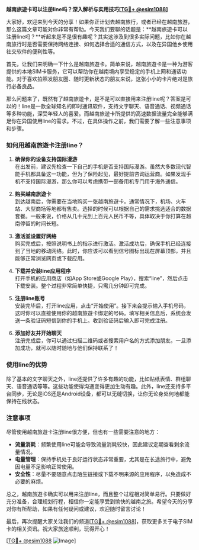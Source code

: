 **越南旅遊卡可以注册line吗？深入解析与实用技巧[[TG💪+ @esim1088](https://t.me/s/esim1088)]**

大家好，欢迎来到今天的分享！如果你正计划去越南旅行，或者已经在越南旅游，那么这篇文章可能对你非常有帮助。今天我们要聊的话题是：**越南旅遊卡可以注册line吗？**听起来是不是很有趣呢？其实这涉及到很多实际问题，比如你在越南旅行时是否需要保持网络连接、如何选择合适的通信方式，以及在异国他乡使用社交软件的便利性等。

首先，让我们来明确一下什么是越南旅遊卡。简单来说，越南旅遊卡是一种为游客提供的本地SIM卡服务，它可以帮助你在越南境内享受稳定的手机上网和通话功能。对于喜欢拍照发朋友圈、随时更新状态的朋友来说，这张小小的卡片绝对是旅行必备良品。

那么问题来了，既然有了越南旅遊卡，是不是可以直接用来注册line呢？答案是可以的！line是一款全球知名的即时通讯软件，支持文字聊天、语音通话、视频通话等多种功能，深受年轻人的喜爱。而越南旅遊卡所提供的高速数据流量完全能够满足你在异国使用line的需求。不过，在具体操作之前，我们需要了解一些注意事项和步骤。

### 如何用越南旅遊卡注册line？

1. **确保你的设备支持国际漫游**  
   在出发前，建议先检查一下自己的手机是否支持国际漫游。虽然大多数现代智能手机都具备这一功能，但为了保险起见，最好提前咨询运营商。如果发现手机不支持国际漫游，那么你可以考虑携带一部备用机专门用于海外通信。

2. **购买越南旅遊卡**  
   到达越南后，你需要在当地购买一张越南旅遊卡。通常情况下，机场、火车站、大型商场等地都有售卖。选择的时候可以根据自己的需求挑选适合的数据套餐。一般来说，价格从几十元到上百元人民币不等，具体取决于你打算在越南停留的时间长短。

3. **激活並设置好网络**  
   购买完成后，按照说明书上的指示进行激活。激活成功后，确保手机已经连接到了当地的移动网络。此时，你应该可以看到信号图标出现在屏幕顶部，并且能够正常浏览网页或下载应用。

4. **下载并安装line应用程序**  
   打开手机的应用商店（如App Store或Google Play），搜索“line”，然后点击下载安装。整个过程非常简单快捷，只需几分钟即可完成。

5. **注册line账号**  
   安装完毕后，打开line应用，点击“开始使用”。接下来会提示输入手机号码，这时你可以直接使用你的越南旅遊卡绑定的号码。填写相关信息后，系统会发送一条验证码短信到你的手机上。收到验证码后输入即可完成注册。

6. **添加好友并开始聊天**  
   注册完成后，你可以通过扫描二维码或者搜索用户名的方式添加朋友。一旦添加成功，就可以随时随地与他们保持联系了！

### 使用line的优势

除了基本的文字聊天之外，line还提供了许多有趣的功能，比如贴纸表情、群组聊天、语音通话等等。这些功能使得沟通变得更加生动有趣。此外，line还支持多平台同步，无论是iOS还是Android设备，都可以无缝切换，让你无论身处何地都能保持在线状态。

### 注意事项

尽管使用越南旅遊卡注册line很方便，但也有一些需要注意的地方：

- **流量消耗**：频繁使用line可能会导致流量消耗较快，因此建议定期查看剩余流量情况。
- **电量管理**：保持手机处于良好运行状态非常重要，尤其是在长途旅行中，避免因电量不足影响正常使用。
- **安全性**：尽量不要随意点击陌生链接或下载不明来源的应用程序，以免造成不必要的麻烦。

总之，越南旅遊卡确实可以用来注册line，而且整个过程相对简单易行。只要做好充分准备，合理规划行程，相信你一定能享受到愉快的越南之旅。希望今天的分享对你有所帮助，如果有任何疑问或建议，欢迎随时留言讨论！

最后，再次提醒大家关注我们的频道[[TG💪+ @esim1088](https://t.me/s/esim1088)]，获取更多关于电子SIM卡的相关资讯。祝大家旅途顺利，玩得开心！  

[[TG💪+ @esim1088](https://t.me/s/esim1088) ![Image](https://i.postimg.cc/4NQfJmqS/Snipaste-2025-05-13-00-14-12.png)]